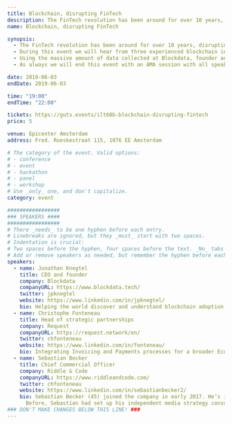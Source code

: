 ```yaml
---
title: Blockchain, disrupting FinTech
description: The FinTech revolution has been around for over 10 years, disrupting and changing the financial industry for good. Several years ago Blockchain Technology entered the FinTech arena, again creating opportunities for new products & services, changing the way people use financial services and changing the industry itself as well. During this event we will hear from three experienced blockchain in fintech innovators who will share from experience and based on facts how Blockchain is changing the financial industry. Are they disrupting FinTech, enabling a new generation of FinTech or perhaps strengthening the financial industry as it is?
name: Blockchain, disrupting FinTech

synopsis:
  - The FinTech revolution has been around for over 10 years, disrupting and changing the financial industry for good. Several years ago Blockchain Technology entered the FinTech arena, again creating opportunities for new products & services, changing the way people use financial services and changing the industry itself as well.
  - During this event we will hear from three experienced blockchain in fintech innovators who will share from experience and based on facts how Blockchain is changing the financial industry. Are they disrupting FinTech, enabling a new generation of FinTech or perhaps strengthening the financial industry as it is?
  - Using the massive amount of data collected at Blockdata, founder and CEO Jonathan Knegtel will share his views on where Blockchain technology is actually making a difference today. How various financial markets are changing and who is really driving that change. Sharing his story and experience with Request, Christophe Fonteneau will bring a real live showcase of how Blockchain technology can combine the paper process that we call invoicing with actual transfer of value (money) and how that is impacting their customers. Finally, we have award winning company Riddle & Code share the latest about their new FinTech product. Sebastian Becker will take us through the development, implementation and impact of their custody solution for digital assets.
  - As always we will end this event with an AMA session with all speakers to make sure we get answers to all your burning questions.

date: 2019-06-03
endDate: 2019-06-03

time: "19:00"
endTime: "22:00"

tickets: https://guts.events/ilt60b-blockchain-disrupting-fintech
price: 5

venue: Epicenter Amsterdam
address: Fred. Roeskestraat 115, 1076 EE Amsterdam

# The category of the event. Valid options:
# - conference
# - event
# - hackathon
# - panel
# - workshop
# Use _only_ one, and don't capitalize.
category: event

#################
### SPEAKERS ####
#################
# There _needs_ to be one hyphen before each entry.
# Linebreaks are ignored, but they _must_ start with two spaces.
# Indentation is crucial:
# Two spaces before the hyphen, four spaces before the text. _No_ tabs allowed.
# Add or remove speakers as needed, but remember the hyphen before each entry.
speakers:
  - name: Jonathan Knegtel
    title: CEO and founder
    company: Blockdata
    companyURL: https://www.blockdata.tech/
    twitter: jpknegtel
    website: https://www.linkedin.com/in/jpknegtel/
    bio: Helping the world discover and understand blockchain adoption
  - name: Christophe Fonteneau
    title: Head of strategic partnerships
    company: Request
    companyURL: https://request.network/en/
    twitter: chfonteneau
    website: https://www.linkedin.com/in/fonteneau/
    bio: Integrating Invoicing and Payments processes for a broader Economy
  - name: Sebastian Becker
    title: Chief Commercial Officer
    company: Riddle & Code
    companyURL: https://www.riddleandcode.com/
    twitter: chfonteneau
    website: https://www.linkedin.com/in/sebastianbecker2/
    bio: Sebastian Becker (45) joined the company in early 2017. He’s in charge of RIDDLE&CODE's business development and sales internationally and is also heavily involved in discussing potential use cases with clients and defining the product range and partner ecosystem. 
      Before, Sebastian had set up his independent media strategy consultancy thebrainbehind GmbH in 2002, doing product strategy and innovation projects all around the globe. He is fascinated by the potential of blockchains and - having studied Political Science in the 20th century - he would love to see it turning the current tide back, by adding trust, transparency and reliability to the business world and beyond.
### DON'T MAKE CHANGES BELOW THIS LINE! ###
---
```


<!-- ### DON'T MAKE CHANGES BELOW THIS LINE! ### -->

<Event-Content/>
